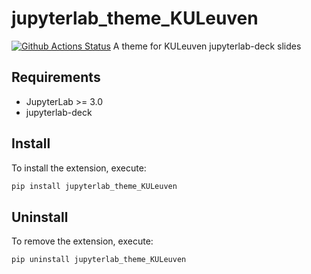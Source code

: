 # jupyterlab_theme_KULeuven

[![Github Actions Status](https://github.com/KULeuven-Diepenbeek/jupyterlab_theme_KULeuven/workflows/Build/badge.svg)](https://github.com/KULeuven-Diepenbeek/jupyterlab_theme_KULeuven/actions/workflows/build.yml)
A theme for KULeuven jupyterlab-deck slides

## Requirements

- JupyterLab >= 3.0
- jupyterlab-deck

## Install

To install the extension, execute:

```bash
pip install jupyterlab_theme_KULeuven
```

## Uninstall

To remove the extension, execute:

```bash
pip uninstall jupyterlab_theme_KULeuven
```
